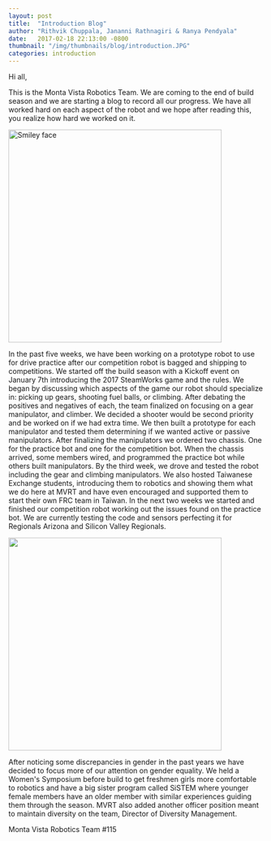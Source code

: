 ```yaml
---
layout: post
title:  "Introduction Blog"
author: "Rithvik Chuppala, Jananni Rathnagiri & Ranya Pendyala"
date:   2017-02-18 22:13:00 -0800
thumbnail: "/img/thumbnails/blog/introduction.JPG"
categories: introduction
---
```

Hi all,

This is the Monta Vista Robotics Team. We are coming to the end of build season and we are starting a blog to record all our progress. We have all worked hard on each aspect of the robot and we hope after reading this, you realize how hard we worked on it.

<img src="/img/thumbnails/blog/introduction.JPG" alt="Smiley face" width="420" height="420">

In the past five weeks, we have been working on a prototype robot to use for drive practice after our competition robot is bagged and shipping to competitions. We started off the build season with a Kickoff event on January 7th introducing the 2017 SteamWorks game and the rules. We began by discussing which aspects of the game our robot should specialize in: picking up gears, shooting fuel balls, or climbing.  After debating the positives and negatives of each, the team finalized on focusing on a gear manipulator, and climber.  We decided a shooter would be second priority and be worked on if we had extra time.  We then built a prototype for each manipulator and tested them determining if we wanted active or passive manipulators.  After finalizing the manipulators we ordered two chassis.  One for the practice bot and one for the competition bot.  When the chassis arrived, some members wired, and programmed the practice bot while others built manipulators.  By the third week, we drove and tested the robot including the gear and climbing manipulators.  We also hosted Taiwanese Exchange students, introducing them to robotics and showing them what we do here at MVRT and have even encouraged and supported them to start their own FRC team in Taiwan.  In the next two weeks we started and finished our competition robot working out the issues found on the practice bot.  We are currently testing the code and sensors perfecting it for Regionals Arizona and Silicon Valley Regionals.

<img src="/img/thumbnails/blog/intro2.JPG" width="420">

After noticing some discrepancies in gender in the past years we have decided to focus more of our attention on gender equality.  We held a Women's Symposium before build to get freshmen girls more comfortable to robotics and have a big sister program called SiSTEM where younger female members have an older member with similar experiences guiding them through the season.  MVRT also added another officer position meant to maintain diversity on the team, Director of Diversity Management.

Monta Vista Robotics Team #115
